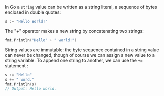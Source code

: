 In Go a `string` value can be written as a string literal, a sequence of bytes enclosed in double quotes:

```go
s := "Hello World!"
```

The "+" operator makes a new string by concatenating two strings:

```go
fmt.Println("Hello" + " world!")
```

String values are immutable: the byte sequence contained in a string value can never be changed, though of course we can assign a new value to a string variable.
To append one string to another, we can use the `+=` statement :

```go
s := "Hello"
s += " word."
fmt.Println(s)
// Output: Hello world.
```
